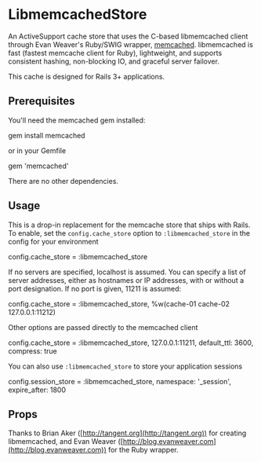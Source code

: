 # LibmemcachedStore

An ActiveSupport cache store that uses the C-based libmemcached client through Evan Weaver's Ruby/SWIG wrapper, [memcached](https://github.com/evan/memcached). libmemcached is fast (fastest memcache client for Ruby), lightweight, and supports consistent hashing, non-blocking IO, and graceful server failover.

This cache is designed for Rails 3+ applications.

## Prerequisites

You'll need the memcached gem installed:

  gem install memcached

or in your Gemfile  

  gem 'memcached'

There are no other dependencies.

## Usage

This is a drop-in replacement for the memcache store that ships with Rails. To
enable, set the `config.cache_store` option to `:libmemcached_store`
in the config for your environment

  config.cache_store = :libmemcached_store

If no servers are specified, localhost is assumed. You can specify a list of
server addresses, either as hostnames or IP addresses, with or without a port
designation. If no port is given, 11211 is assumed:

  config.cache_store = :libmemcached_store, %w(cache-01 cache-02 127.0.0.1:11212)

Other options are passed directly to the memcached client
  
  config.cache_store = :libmemcached_store, 127.0.0.1:11211, default_ttl: 3600, compress: true

You can also use `:libmemcached_store` to store your application sessions

  config.session_store = :libmemcached_store, namespace: '_session', expire_after: 1800

## Props

Thanks to Brian Aker ([http://tangent.org](http://tangent.org)) for creating libmemcached, and Evan
Weaver ([http://blog.evanweaver.com](http://blog.evanweaver.com)) for the Ruby wrapper.